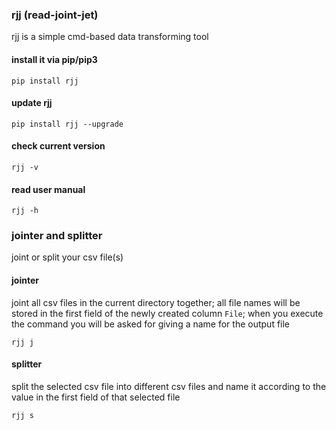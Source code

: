 ### rjj (read-joint-jet)
rjj is a simple cmd-based data transforming tool
#### install it via pip/pip3
```
pip install rjj
```
#### update rjj
```
pip install rjj --upgrade
```
#### check current version
```
rjj -v
```
#### read user manual
```
rjj -h
```
### jointer and splitter
joint or split your csv file(s)
#### jointer
joint all csv files in the current directory together; all file names will be stored in the first field of the newly created column `File`; when you execute the command you will be asked for giving a name for the output file
```
rjj j
```
#### splitter
split the selected csv file into different csv files and name it according to the value in the first field of that selected file
```
rjj s
```
